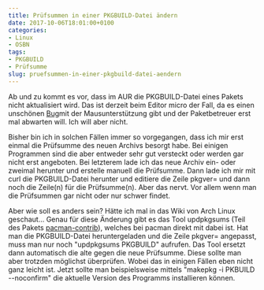 ```yaml
---
title: Prüfsummen in einer PKGBUILD-Datei ändern
date: 2017-10-06T18:01:00+0100
categories:
- Linux
- OSBN
tags:
- PKGBUILD
- Prüfsumme
slug: pruefsummen-in-einer-pkgbuild-datei-aendern
---
```

Ab und zu kommt es vor, dass im AUR die PKGBUILD-Datei eines Pakets nicht aktualisiert wird. Das ist derzeit beim Editor micro der Fall, da es einen unschönen [Bug](https://github.com/zyedidia/micro/issues/779)mit der Mausunterstützung gibt und der Paketbetreuer erst mal abwarten will. Ich will aber nicht.

Bisher bin ich in solchen Fällen immer so vorgegangen, dass ich mir erst einmal die Prüfsumme des neuen Archivs besorgt habe. Bei einigen Programmen sind die aber entweder sehr gut versteckt oder werden gar nicht erst angeboten. Bei letzterem lade ich das neue Archiv ein- oder zweimal herunter und erstelle manuell die Prüfsumme. Dann lade ich mir mit curl die PKGBUILD-Datei herunter und editiere die Zeile pkgver= und dann noch die Zeile(n) für die Prüfsumme(n). Aber das nervt. Vor allem wenn man die Prüfsummen gar nicht oder nur schwer findet.

Aber wie soll es anders sein? Hätte ich mal in das Wiki von Arch Linux geschaut... Genau für diese Änderung gibt es das Tool updpkgsums (Teil des Pakets [pacman-contrib](https://www.archlinux.org/packages/community/x86_64/pacman-contrib/)), welches bei pacman direkt mit dabei ist. Hat man die PKGBUILD-Datei heruntergeladen und die Zeile pkgver= angepasst, muss man nur noch "updpkgsums PKGBUILD" aufrufen. Das Tool ersetzt dann automatisch die alte gegen die neue Prüfsumme. Diese sollte man aber trotzden möglichst überprüfen. Wobei das in einigen Fällen eben nicht ganz leicht ist. Jetzt sollte man beispielsweise mittels "makepkg -i PKBUILD --noconfirm" die aktuelle Version des Programms installieren können.

